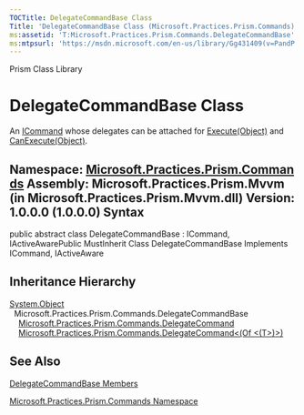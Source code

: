 ```yaml
---
TOCTitle: DelegateCommandBase Class
Title: 'DelegateCommandBase Class (Microsoft.Practices.Prism.Commands)'
ms:assetid: 'T:Microsoft.Practices.Prism.Commands.DelegateCommandBase'
ms:mtpsurl: 'https://msdn.microsoft.com/en-us/library/Gg431409(v=PandP.50)'
---
```


Prism Class Library

DelegateCommandBase Class
=========================

An [ICommand](http://msdn2.microsoft.com/en-us/library/ms616869) whose delegates can be attached for [Execute(Object)](https://msdn.microsoft.com/m:microsoft.practices.prism.commands.delegatecommandbase.execute(system.object)) and [CanExecute(Object)](https://msdn.microsoft.com/m:microsoft.practices.prism.commands.delegatecommandbase.canexecute(system.object)).

**Namespace:** [Microsoft.Practices.Prism.Commands](https://msdn.microsoft.com/n:microsoft.practices.prism.commands)
**Assembly:** Microsoft.Practices.Prism.Mvvm (in Microsoft.Practices.Prism.Mvvm.dll) Version: 1.0.0.0 (1.0.0.0)
Syntax
------

<span id="syntaxToggle"></span>public abstract class DelegateCommandBase : ICommand, IActiveAwarePublic MustInherit Class DelegateCommandBase Implements ICommand, IActiveAware

Inheritance Hierarchy
---------------------

<span id="familyToggle"></span>[System.Object](http://msdn2.microsoft.com/en-us/library/e5kfa45b)
  Microsoft.Practices.Prism.Commands.DelegateCommandBase
    [Microsoft.Practices.Prism.Commands.DelegateCommand](https://msdn.microsoft.com/t:microsoft.practices.prism.commands.delegatecommand)
    [Microsoft.Practices.Prism.Commands.DelegateCommand&lt;(Of &lt;(T&gt;)&gt;)](https://msdn.microsoft.com/t:microsoft.practices.prism.commands.delegatecommand%601)

See Also
--------


[DelegateCommandBase Members](https://msdn.microsoft.com/allmembers.t:microsoft.practices.prism.commands.delegatecommandbase)

[Microsoft.Practices.Prism.Commands Namespace](https://msdn.microsoft.com/n:microsoft.practices.prism.commands)

